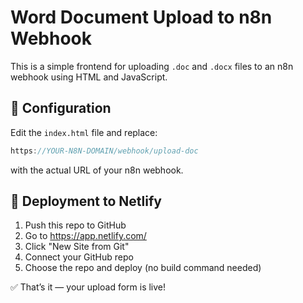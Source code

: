 # Word Document Upload to n8n Webhook

This is a simple frontend for uploading `.doc` and `.docx` files to an n8n webhook using HTML and JavaScript.

## 🔧 Configuration

Edit the `index.html` file and replace:

```js
https://YOUR-N8N-DOMAIN/webhook/upload-doc
```

with the actual URL of your n8n webhook.

## 🚀 Deployment to Netlify

1. Push this repo to GitHub
2. Go to https://app.netlify.com/
3. Click "New Site from Git"
4. Connect your GitHub repo
5. Choose the repo and deploy (no build command needed)

✅ That’s it — your upload form is live!
